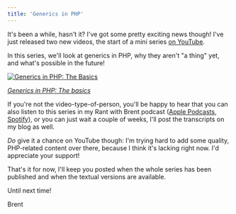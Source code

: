 ```yaml
---
title: 'Generics in PHP'
---
```


It's been a while, hasn't it? I've got some pretty exciting news though! I've just released two new videos, the start of a mini series [on YouTube](https://www.youtube.com/watch?v=c8hQ1fWU_mQ&list=PL0bgkxUS9EaKyOugEDffRzsvupBE2YEoD&ab_channel=BrentRoose).

In this series, we'll look at generics in PHP, why they aren't "a thing" yet, and what's possible in the future!

<a href="https://www.youtube.com/watch?v=c8hQ1fWU_mQ&list=PL0bgkxUS9EaKyOugEDffRzsvupBE2YEoD&ab_channel=BrentRoose" target="_blank" rel="noopener noreferrer">
    <p>
        <img src="https://stitcher.io/resources/img/static/generics-thumb-1.png" alt="Generics in PHP: The Basics">
    </p>
    <p class="center"><em class="small">Generics in PHP: The basics</em></p>
</a>

If you're not the video-type-of-person, you'll be happy to hear that you can also listen to this series in my Rant with Brent podcast ([Apple Podcasts](https://podcasts.apple.com/be/podcast/08-generics-in-php-the-basics/id1462956030?i=1000552913973), [Spotify](https://open.spotify.com/episode/0SdJtyTF73Us9Y2C4kR87g)), or you can just wait a couple of weeks, I'll post the transcripts on my blog as well.

_Do_ give it a chance on YouTube though: I'm trying hard to add some quality, PHP-related content over there, because I think it's lacking right now. I'd appreciate your support!

That's it for now, I'll keep you posted when the whole series has been published and when the textual versions are available.

Until next time!

Brent
